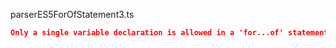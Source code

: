 parserES5ForOfStatement3.ts
```json
Only a single variable declaration is allowed in a 'for...of' statement.
```
